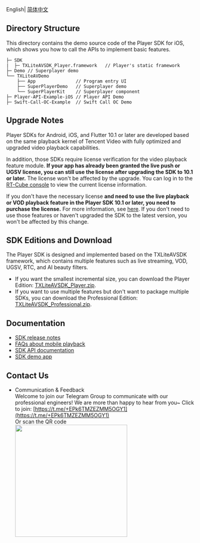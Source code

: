 English| [简体中文](./README.md)

## Directory Structure

This directory contains the demo source code of the Player SDK for iOS, which shows you how to call the APIs to implement basic features.

```
├─ SDK 
|  ├─ TXLiteAVSDK_Player.framework   // Player's static framework
├─ Demo // Superplayer demo
└── TXLiteAVDemo
    ├── App               // Program entry UI
    ├── SuperPlayerDemo   // Superplayer demo
    └── SuperPlayerKit    // Superplayer component
├─ Player-API-Example-iOS // Player API Demo
├─ Swift-Call-OC-Example  // Swift Call OC Demo
```

## Upgrade Notes

Player SDKs for Android, iOS, and Flutter 10.1 or later are developed based on the same playback kernel of Tencent Video with fully optimized and upgraded video playback capabilities.

In addition, those SDKs require license verification for the video playback feature module. **If your app has already been granted the live push or UGSV license, you can still use the license after upgrading the SDK to 10.1 or later.** The license won't be affected by the upgrade. You can log in to the [RT-Cube console](https://www.tencentcloud.com/zh/account/login) to view the current license information.

If you don't have the necessary license **and need to use the live playback or VOD playback feature in the Player SDK 10.1 or later, you need to purchase the license.** For more information, see [here](https://cloud.tencent.com/document/product/881/74199#.E6.8E.88.E6.9D.83.E8.AF.B4.E6.98.8E). If you don't need to use those features or haven't upgraded the SDK to the latest version, you won't be affected by this change.

## SDK Editions and Download

The Player SDK is designed and implemented based on the TXLiteAVSDK framework, which contains multiple features such as live streaming, VOD, UGSV, RTC, and AI beauty filters.

- If you want the smallest incremental size, you can download the Player Edition: [TXLiteAVSDK_Player.zip](https://www.tencentcloud.com/zh/document/product/266/43035).
- If you want to use multiple features but don't want to package multiple SDKs, you can download the Professional Edition: [TXLiteAVSDK_Professional.zip](https://cloud.tencent.com/document/product/647/32689#Professional).

## Documentation

- [SDK release notes](https://github.com/tencentyun/SuperPlayer_iOS/releases)
- [FAQs about mobile playback](https://cloud.tencent.com/document/product/881/73976)
- [SDK API documentation](https://www.tencentcloud.com/zh/document/product/266/47844)
- [SDK demo app](https://www.tencentcloud.com/zh/document/product/266/42091)

## Contact Us

- Communication & Feedback   
  Welcome to join our Telegram Group to communicate with our professional engineers! We are more than happy to hear from you~
  Click to join: [https://t.me/+EPk6TMZEZMM5OGY1](https://t.me/+EPk6TMZEZMM5OGY1)   
  Or scan the QR code   
  <img src="https://qcloudimg.tencent-cloud.cn/raw/79cbfd13877704ff6e17f30de09002dd.jpg" width="300px">    

